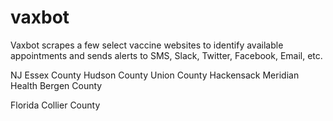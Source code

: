 # vaxbot
 
Vaxbot scrapes a few select vaccine websites to identify available appointments and sends alerts to SMS, Slack, Twitter, Facebook, Email, etc.

NJ
Essex County 
Hudson County
Union County
Hackensack Meridian Health
Bergen County

Florida
Collier County
